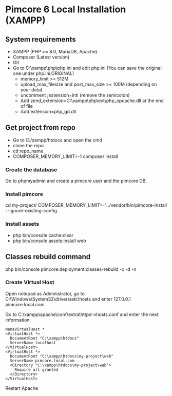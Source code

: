 # Pimcore 6 Local Installation (XAMPP)

## System requirements 
- XAMPP (PHP >= 8.0, MariaDB, Apache).
- Composer (Latest version)
- Git
- Go to C:\xampp\php\php.ini and edit php.ini (You can save the original one under php.ini.ORIGINAL)
	- memory_limit >= 512M
	- upload_max_filesize and post_max_size >= 100M (depending on your data)
	- uncomment ;extension=intl  (remove the semicolon)
	- Add zend_extension=C:\xampp\php\ext\php_opcache.dll at the end of file
  - Add extension=php_gd.dll

## Get project from repo
- Go to C:/xampp/htdocs and open the cmd 
- clone the repo
- cd repo_name  
- COMPOSER_MEMORY_LIMIT=-1 composer install

### Create the database
Go to phpmyadmin and create a pimcore user and the pimcore DB.

### Install pimcore
cd my-project/
COMPOSER_MEMORY_LIMIT=-1 ./vendor/bin/pimcore-install --ignore-existing-config

### Install assets
- php bin/console cache:clear
- php bin/console assets:install web 

## Classes rebuild command 
php bin/console pimcore:deployment:classes-rebuild -c -d -n

### Create Virtual Host
Open notepad as Administrator, go to C:\Windows\System32\drivers\etc\hosts and enter
127.0.0.1 pimcore.local.com


Go to C:\xampp\apache\conf\extra\httpd-vhosts.conf and enter the next information: 

```
NameVirtualHost *
<VirtualHost *>
  DocumentRoot "C:\xampp\htdocs"
  ServerName localhost
</VirtualHost>
<VirtualHost *>
  DocumentRoot "C:\xampp\htdocs\my-project\web"
  ServerName pimcore.local.com
  <Directory "C:\xampp\htdocs\my-project\web">
    Require all granted
  </Directory>
</VirtualHost>
```
Restart Apache
